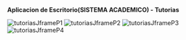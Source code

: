 **Aplicacion de Escritorio(SISTEMA ACADEMICO) - Tutorias**

![tutoriasJframeP1](https://github.com/user-attachments/assets/4c9123ed-cd3b-4bfc-82ba-b02d4a857331)
![tutoriasJframeP2](https://github.com/user-attachments/assets/d792e232-50ca-4dfc-88ab-53a32db1d94c)
![tutoriasJframeP3](https://github.com/user-attachments/assets/ba9a3a37-5631-46ec-993f-48a89dfaab9e)
![tutoriasJframeP4](https://github.com/user-attachments/assets/6d5097cc-29ec-4ddd-9ac2-f96841c03465)

